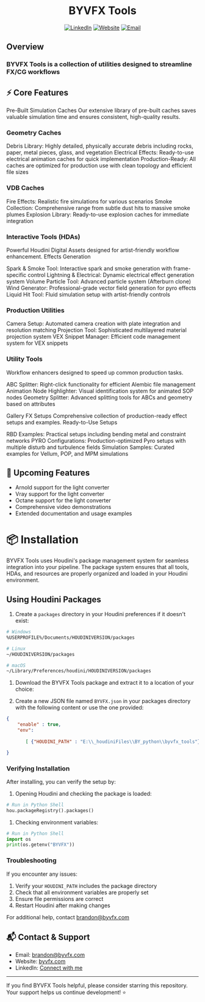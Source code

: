 <div align="center">
  <h1>BYVFX Tools</h1>
</div>


<div align="center">

[![LinkedIn](https://img.shields.io/badge/LinkedIn-Connect-blue.svg)](https://linkedin.com/brandoncyoung)
[![Website](https://img.shields.io/badge/Website-BYVFX-green.svg)](https://byvfx.com/)
[![Email](https://img.shields.io/badge/Email-Contact-red.svg)](mailto:brandon@byvfx.com)

</div>

## Overview

### BYVFX Tools is a collection of utilities designed to streamline FX/CG workflows

## ⚡ Core Features

Pre-Built Simulation Caches
Our extensive library of pre-built caches saves valuable simulation time and ensures consistent, high-quality results.

### Geometry Caches

Debris Library: Highly detailed, physically accurate debris including rocks, paper, metal pieces, glass, and vegetation
Electrical Effects: Ready-to-use electrical animation caches for quick implementation
Production-Ready: All caches are optimized for production use with clean topology and efficient file sizes

### VDB Caches

Fire Effects: Realistic fire simulations for various scenarios
Smoke Collection: Comprehensive range from subtle dust hits to massive smoke plumes
Explosion Library: Ready-to-use explosion caches for immediate integration

### Interactive Tools (HDAs)

Powerful Houdini Digital Assets designed for artist-friendly workflow enhancement.
Effects Generation

Spark & Smoke Tool: Interactive spark and smoke generation with frame-specific control
Lightning & Electrical: Dynamic electrical effect generation system
Volume Particle Tool: Advanced particle system (Afterburn clone)
Wind Generator: Professional-grade vector field generation for pyro effects
Liquid Hit Tool: Fluid simulation setup with artist-friendly controls

### Production Utilities

Camera Setup: Automated camera creation with plate integration and resolution matching
Projection Tool: Sophisticated multilayered material projection system
VEX Snippet Manager: Efficient code management system for VEX snippets

### Utility Tools

Workflow enhancers designed to speed up common production tasks.

ABC Splitter: Right-click functionality for efficient Alembic file management
Animation Node Highlighter: Visual identification system for animated SOP nodes
Geometry Splitter: Advanced splitting tools for ABCs and geometry based on attributes

Gallery FX Setups
Comprehensive collection of production-ready effect setups and examples.
Ready-to-Use Setups

RBD Examples: Practical setups including bending metal and constraint networks
PYRO Configurations: Production-optimized Pyro setups with multiple disturb and turbulence fields
Simulation Samples: Curated examples for Vellum, POP, and MPM simulations

## 🚀 Upcoming Features

- Arnold support for the light converter
- Vray support for the light converter
- Octane support for the light converter
- Comprehensive video demonstrations
- Extended documentation and usage examples

# 📦 Installation

BYVFX Tools uses Houdini's package management system for seamless integration into your pipeline. The package system ensures that all tools, HDAs, and resources are properly organized and loaded in your Houdini environment.

## Using Houdini Packages

1. Create a `packages` directory in your Houdini preferences if it doesn't exist:

```bash
# Windows
%USERPROFILE%/Documents/HOUDINIVERSION/packages

# Linux
~/HOUDINIVERSION/packages

# macOS
~/Library/Preferences/houdini/HOUDINIVERSION/packages
```

1. Download the BYVFX Tools package and extract it to a location of your choice:

2. Create a new JSON file named `BYVFX.json` in your packages directory with the following content or use the one provided:

```json
{
    "enable" : true,
    "env": 
    
       [ {"HOUDINI_PATH" : "E:\\_houdiniFiles\\BY_python\\byvfx_tools"}]

}
```

### Verifying Installation

After installing, you can verify the setup by:

1. Opening Houdini and checking the package is loaded:

```python
# Run in Python Shell
hou.packageRegistry().packages()
```

1. Checking environment variables:

```python
# Run in Python Shell
import os
print(os.getenv("BYVFX"))
```

### Troubleshooting

If you encounter any issues:

1. Verify your `HOUDINI_PATH` includes the package directory
2. Check that all environment variables are properly set
3. Ensure file permissions are correct
4. Restart Houdini after making changes

For additional help, contact [brandon@byvfx.com](mailto:brandon@byvfx.com)

## 📬 Contact & Support

- Email: [brandon@byvfx.com](mailto:brandon@byvfx.com)
- Website: [byvfx.com](https://byvfx.com)
- LinkedIn: [Connect with me](https://linkedin.com/brandoncyoung)

---

If you find BYVFX Tools helpful, please consider starring this repository. Your support helps us continue development! ⭐
